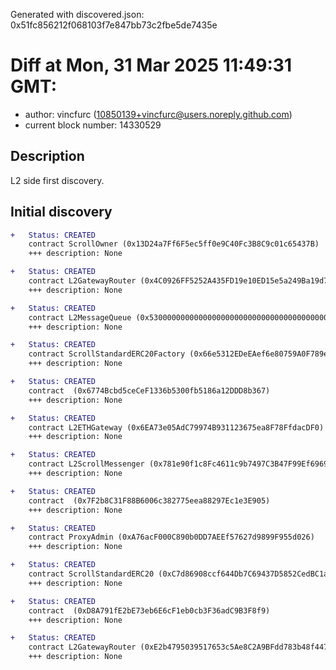 Generated with discovered.json: 0x51fc856212f068103f7e847bb73c2fbe5de7435e

# Diff at Mon, 31 Mar 2025 11:49:31 GMT:

- author: vincfurc (<10850139+vincfurc@users.noreply.github.com>)
- current block number: 14330529

## Description

L2 side first discovery.

## Initial discovery

```diff
+   Status: CREATED
    contract ScrollOwner (0x13D24a7Ff6F5ec5ff0e9C40Fc3B8C9c01c65437B)
    +++ description: None
```

```diff
+   Status: CREATED
    contract L2GatewayRouter (0x4C0926FF5252A435FD19e10ED15e5a249Ba19d79)
    +++ description: None
```

```diff
+   Status: CREATED
    contract L2MessageQueue (0x5300000000000000000000000000000000000000)
    +++ description: None
```

```diff
+   Status: CREATED
    contract ScrollStandardERC20Factory (0x66e5312EDeEAef6e80759A0F789e7914Fb401484)
    +++ description: None
```

```diff
+   Status: CREATED
    contract  (0x6774Bcbd5ceCeF1336b5300fb5186a12DDD8b367)
    +++ description: None
```

```diff
+   Status: CREATED
    contract L2ETHGateway (0x6EA73e05AdC79974B931123675ea8F78FfdacDF0)
    +++ description: None
```

```diff
+   Status: CREATED
    contract L2ScrollMessenger (0x781e90f1c8Fc4611c9b7497C3B47F99Ef6969CbC)
    +++ description: None
```

```diff
+   Status: CREATED
    contract  (0x7F2b8C31F88B6006c382775eea88297Ec1e3E905)
    +++ description: None
```

```diff
+   Status: CREATED
    contract ProxyAdmin (0xA76acF000C890b0DD7AEEf57627d9899F955d026)
    +++ description: None
```

```diff
+   Status: CREATED
    contract ScrollStandardERC20 (0xC7d86908ccf644Db7C69437D5852CedBC1aD3f69)
    +++ description: None
```

```diff
+   Status: CREATED
    contract  (0xD8A791fE2bE73eb6E6cF1eb0cb3F36adC9B3F8f9)
    +++ description: None
```

```diff
+   Status: CREATED
    contract L2GatewayRouter (0xE2b4795039517653c5Ae8C2A9BFdd783b48f447A)
    +++ description: None
```
